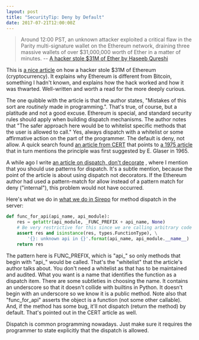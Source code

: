 ```yaml
---
layout: post
title: "SecurityTip: Deny by Default"
date: 2017-07-21T12:00:00Z
---
```



> Around 12:00 PST, an unknown attacker exploited a critical flaw in the Parity multi-signature wallet on the Ethereum network, draining three massive wallets of over $31,000,000 worth of Ether in a matter of minutes. --
[A hacker stole $31M of Ether by Haseeb Qureshi](http://n99.us/wfy)


This is
[a nice article](http://n99.us/wfy)
 on how a hacker stole $31M of Ethereum (cryptocurrency). It explains why Ethereum is different from Bitcoin, something I hadn't known, and explains how the hack worked and how it was thwarted. Well-written and worth a read for the more deeply curious.

The one quibble with the article is that the author states, "Mistakes of this sort are *routinely* made in programming.". That's true, of course, but a platitude and not a good excuse. Ethereum is special, and standard security rules should apply when building dispatch mechanisms. The author notes that "The safer approach here would be to whitelist specific methods that the user is allowed to call." Yes, always dispatch with a whitelist or some affirmative action on the part of the programmer. The default is deny, not allow. A quick search found
[an article from CERT](http://n99.us/fdh)
 that points to
[a 1975 article](http://n99.us/fss)
 that in turn mentions the principle was first suggested by E. Glaser in 1965.

A while ago I write
[an article on dispatch, don't decorate](/2015/08/24/Dispatch-Do-not-Decorate.html)
, where I mention that you should use patterns for dispatch. It's a subtle mention, because the point of the article is about using dispatch not decorators. If the Ethereum author had used a pattern-match for allow instead of a pattern match for deny ("internal"), this problem would not have occurred.

Here's what we do in
[what we do in Sirepo](http://n99.us/agw)
 for method dispatch in the server:

```python
def func_for_api(api_name, api_module):
    res = getattr(api_module, _FUNC_PREFIX + api_name, None)
    # Be very restrictive for this since we are calling arbitrary code
    assert res and isinstance(res, types.FunctionType), \
        '{}: unknown api in {}'.format(api_name, api_module.__name__)
    return res
```

The pattern here is FUNC_PREFIX, which is "api_" so only methods that begin with "api_" would be called. That's the "whitelist" that the article's author talks about. You don't need a whitelist as that has to be maintained and audited. What you want is a name that identifies the function as a dispatch item. There are some subtleties in choosing the name. It contains an underscore so that it doesn't collide with builtins in Python. It doesn't begin with an underscore so we know it is a public method. Note also that "func_for_api" asserts the object is a function (not some other callable). And, if the method has some bug, it'll not dispatch (return the method) by default. That's pointed out in the CERT article as well.

Dispatch is common programming nowadays. Just make sure it requires the programmer to state explicitly that the dispatch is allowed.


